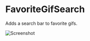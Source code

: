 # FavoriteGifSearch

Adds a search bar to favorite gifs.

![Screenshot](https://github.com/prodbyeagle/cord/assets/45497981/19552adc-d921-4153-976e-e9361dc8fdaf)
